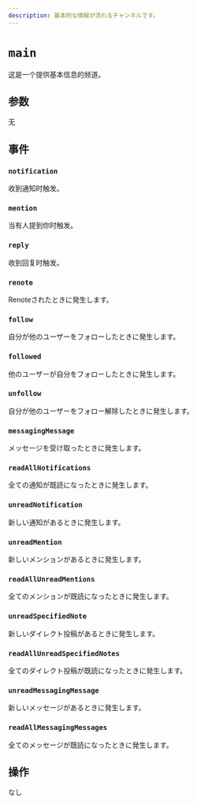 ```yaml
---
description: 基本的な情報が流れるチャンネルです。
---
```


# `main`

这是一个提供基本信息的频道。

## 参数

无

## 事件

### `notification`

<MkSchemaViewer :schema="{
$ref: 'misskey://Notification'
}"/>

收到通知时触发。

### `mention`

<MkSchemaViewer :schema="{
$ref: 'misskey://Note'
}"/>

当有人提到你时触发。

### `reply`

<MkSchemaViewer :schema="{
$ref: 'misskey://Note'
}"/>

收到回复时触发。

### `renote`

<MkSchemaViewer :schema="{
$ref: 'misskey://Note'
}"/>

Renoteされたときに発生します。

### `follow`

<MkSchemaViewer :schema="{
$ref: 'misskey://User'
}"/>

自分が他のユーザーをフォローしたときに発生します。

### `followed`

<MkSchemaViewer :schema="{
$ref: 'misskey://User'
}"/>

他のユーザーが自分をフォローしたときに発生します。

### `unfollow`

<MkSchemaViewer :schema="{
$ref: 'misskey://User'
}"/>

自分が他のユーザーをフォロー解除したときに発生します。

### `messagingMessage`

<MkSchemaViewer :schema="{
$ref: 'misskey://MessagingMessage'
}"/>

メッセージを受け取ったときに発生します。

### `readAllNotifications`

全ての通知が既読になったときに発生します。

### `unreadNotification`

新しい通知があるときに発生します。

### `unreadMention`

新しいメンションがあるときに発生します。

### `readAllUnreadMentions`

全てのメンションが既読になったときに発生します。

### `unreadSpecifiedNote`

新しいダイレクト投稿があるときに発生します。

### `readAllUnreadSpecifiedNotes`

全てのダイレクト投稿が既読になったときに発生します。

### `unreadMessagingMessage`

新しいメッセージがあるときに発生します。

### `readAllMessagingMessages`

全てのメッセージが既読になったときに発生します。

## 操作

なし
